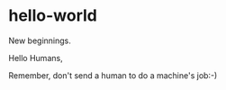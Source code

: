 # hello-world
New beginnings.

Hello Humans,

Remember, don't send a human to do a machine's job:-)
